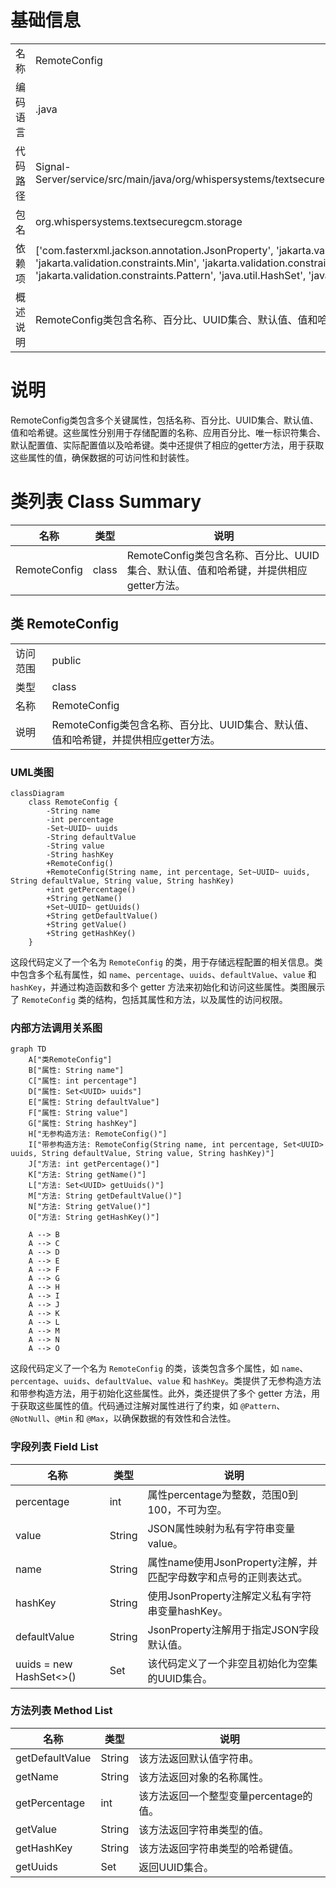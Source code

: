 # 基础信息

|      |      |
|------|------|
| 名称 | RemoteConfig |
| 编码语言 | .java |
| 代码路径 | Signal-Server/service/src/main/java/org/whispersystems/textsecuregcm/storage/RemoteConfig.java |
| 包名 | org.whispersystems.textsecuregcm.storage |
| 依赖项 | ['com.fasterxml.jackson.annotation.JsonProperty', 'jakarta.validation.constraints.Max', 'jakarta.validation.constraints.Min', 'jakarta.validation.constraints.NotNull', 'jakarta.validation.constraints.Pattern', 'java.util.HashSet', 'java.util.Set', 'java.util.UUID'] |
| 概述说明 | RemoteConfig类包含名称、百分比、UUID集合、默认值、值和哈希键，提供getter方法。 |

# 说明

RemoteConfig类包含多个关键属性，包括名称、百分比、UUID集合、默认值、值和哈希键。这些属性分别用于存储配置的名称、应用百分比、唯一标识符集合、默认配置值、实际配置值以及哈希键。类中还提供了相应的getter方法，用于获取这些属性的值，确保数据的可访问性和封装性。

# 类列表 Class Summary

| 名称   | 类型  | 说明 |
|-------|------|-------------|
| RemoteConfig | class | RemoteConfig类包含名称、百分比、UUID集合、默认值、值和哈希键，并提供相应getter方法。 |



## 类 RemoteConfig

|      |      |
|------|------|
| 访问范围 | public |
| 类型 | class |
| 名称 | RemoteConfig |
| 说明 | RemoteConfig类包含名称、百分比、UUID集合、默认值、值和哈希键，并提供相应getter方法。 |


### UML类图

```mermaid
classDiagram
    class RemoteConfig {
        -String name
        -int percentage
        -Set~UUID~ uuids
        -String defaultValue
        -String value
        -String hashKey
        +RemoteConfig()
        +RemoteConfig(String name, int percentage, Set~UUID~ uuids, String defaultValue, String value, String hashKey)
        +int getPercentage()
        +String getName()
        +Set~UUID~ getUuids()
        +String getDefaultValue()
        +String getValue()
        +String getHashKey()
    }
```

这段代码定义了一个名为 `RemoteConfig` 的类，用于存储远程配置的相关信息。类中包含多个私有属性，如 `name`、`percentage`、`uuids`、`defaultValue`、`value` 和 `hashKey`，并通过构造函数和多个 getter 方法来初始化和访问这些属性。类图展示了 `RemoteConfig` 类的结构，包括其属性和方法，以及属性的访问权限。


### 内部方法调用关系图

```mermaid
graph TD
    A["类RemoteConfig"]
    B["属性: String name"]
    C["属性: int percentage"]
    D["属性: Set<UUID> uuids"]
    E["属性: String defaultValue"]
    F["属性: String value"]
    G["属性: String hashKey"]
    H["无参构造方法: RemoteConfig()"]
    I["带参构造方法: RemoteConfig(String name, int percentage, Set<UUID> uuids, String defaultValue, String value, String hashKey)"]
    J["方法: int getPercentage()"]
    K["方法: String getName()"]
    L["方法: Set<UUID> getUuids()"]
    M["方法: String getDefaultValue()"]
    N["方法: String getValue()"]
    O["方法: String getHashKey()"]

    A --> B
    A --> C
    A --> D
    A --> E
    A --> F
    A --> G
    A --> H
    A --> I
    A --> J
    A --> K
    A --> L
    A --> M
    A --> N
    A --> O
```

这段代码定义了一个名为 `RemoteConfig` 的类，该类包含多个属性，如 `name`、`percentage`、`uuids`、`defaultValue`、`value` 和 `hashKey`。类提供了无参构造方法和带参构造方法，用于初始化这些属性。此外，类还提供了多个 getter 方法，用于获取这些属性的值。代码通过注解对属性进行了约束，如 `@Pattern`、`@NotNull`、`@Min` 和 `@Max`，以确保数据的有效性和合法性。

### 字段列表 Field List

| 名称  | 类型  | 说明 |
|-------|-------|------|
| percentage | int | 属性percentage为整数，范围0到100，不可为空。 |
| value | String | JSON属性映射为私有字符串变量value。 |
| name | String | 属性name使用JsonProperty注解，并匹配字母数字和点号的正则表达式。 |
| hashKey | String | 使用JsonProperty注解定义私有字符串变量hashKey。 |
| defaultValue | String | JsonProperty注解用于指定JSON字段默认值。 |
| uuids = new HashSet<>() | Set<UUID> | 该代码定义了一个非空且初始化为空集的UUID集合。 |

### 方法列表 Method List

| 名称  | 类型  | 说明 |
|-------|-------|------|
| getDefaultValue | String | 该方法返回默认值字符串。 |
| getName | String | 该方法返回对象的名称属性。 |
| getPercentage | int | 该方法返回一个整型变量percentage的值。 |
| getValue | String | 该方法返回字符串类型的值。 |
| getHashKey | String | 该方法返回字符串类型的哈希键值。 |
| getUuids | Set<UUID> | 返回UUID集合。 |




